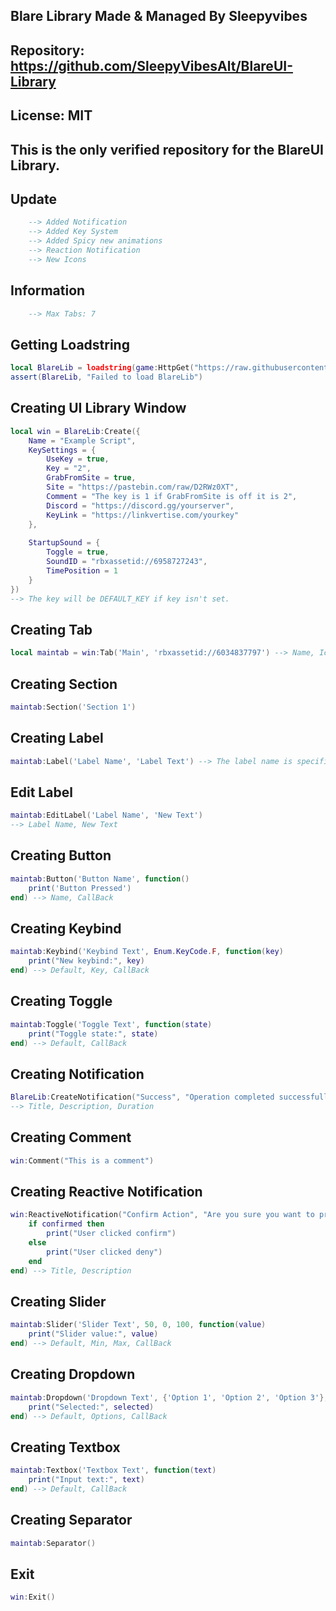 ## Blare Library Made & Managed By Sleepyvibes
## Repository: https://github.com/SleepyVibesAlt/BlareUI-Library
## License: MIT
## This is the only verified repository for the BlareUI Library.

## Update
```lua
    --> Added Notification
    --> Added Key System
    --> Added Spicy new animations
    --> Reaction Notification
    --> New Icons
```

## Information
```lua
    --> Max Tabs: 7
```

## Getting Loadstring
```lua
local BlareLib = loadstring(game:HttpGet("https://raw.githubusercontent.com/SleepyVibesAlt/BlareUI-Library/refs/heads/main/BlareUI.lua"))()
assert(BlareLib, "Failed to load BlareLib")
```

## Creating UI Library Window
```lua
local win = BlareLib:Create({
    Name = "Example Script",
    KeySettings = {
        UseKey = true,
        Key = "2",
        GrabFromSite = true,
        Site = "https://pastebin.com/raw/D2RWz0XT",
        Comment = "The key is 1 if GrabFromSite is off it is 2",
        Discord = "https://discord.gg/yourserver",
        KeyLink = "https://linkvertise.com/yourkey"
    },
    
    StartupSound = {
        Toggle = true,
        SoundID = "rbxassetid://6958727243",
        TimePosition = 1
    }
})
--> The key will be DEFAULT_KEY if key isn't set.
```

## Creating Tab
```lua
local maintab = win:Tab('Main', 'rbxassetid://6034837797') --> Name, Icon
```

## Creating Section
```lua
maintab:Section('Section 1')
```

## Creating Label
```lua
maintab:Label('Label Name', 'Label Text') --> The label name is specifically used for the edit label function which requires the label name to be the same to edit.
```

## Edit Label
```lua
maintab:EditLabel('Label Name', 'New Text')
--> Label Name, New Text
```

## Creating Button
```lua
maintab:Button('Button Name', function()
    print('Button Pressed')
end) --> Name, CallBack
```

## Creating Keybind
```lua
maintab:Keybind('Keybind Text', Enum.KeyCode.F, function(key)
    print("New keybind:", key)
end) --> Default, Key, CallBack
```

## Creating Toggle
```lua
maintab:Toggle('Toggle Text', function(state)
    print("Toggle state:", state)
end) --> Default, CallBack
```

## Creating Notification
```lua
BlareLib:CreateNotification("Success", "Operation completed successfully!", 3)
--> Title, Description, Duration
```

## Creating Comment
```lua
win:Comment("This is a comment")
```

## Creating Reactive Notification
```lua
win:ReactiveNotification("Confirm Action", "Are you sure you want to proceed?"):Connect(function(confirmed)
    if confirmed then
        print("User clicked confirm")
    else
        print("User clicked deny")
    end
end) --> Title, Description
```

## Creating Slider
```lua
maintab:Slider('Slider Text', 50, 0, 100, function(value)
    print("Slider value:", value)
end) --> Default, Min, Max, CallBack
```

## Creating Dropdown
```lua
maintab:Dropdown('Dropdown Text', {'Option 1', 'Option 2', 'Option 3'}, function(selected)
    print("Selected:", selected)
end) --> Default, Options, CallBack
```

## Creating Textbox
```lua
maintab:Textbox('Textbox Text', function(text)
    print("Input text:", text)
end) --> Default, CallBack
```

## Creating Separator
```lua
maintab:Separator()
```

## Exit
```lua
win:Exit()
```
